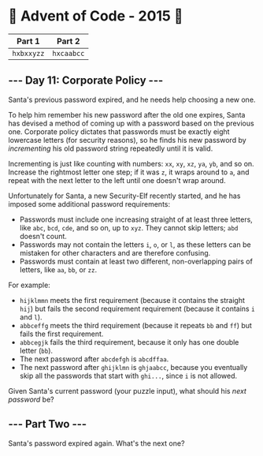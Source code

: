 # 🎄 Advent of Code - 2015 🎄
| Part 1 | Part 2 |
| ------ | ------ |
| `hxbxxyzz` | `hxcaabcc` |

<h2>--- Day 11: Corporate Policy ---</h2><p>Santa's previous password expired, and he needs help choosing a new one.</p>
<p>To help him remember his new password after the old one expires, Santa has devised a method of coming up with a password based on the previous one.  Corporate policy dictates that passwords must be exactly eight lowercase letters (for security reasons), so he finds his new password by <em>incrementing</em> his old password string repeatedly until it is valid.</p>
<p>Incrementing is just like counting with numbers: <code>xx</code>, <code>xy</code>, <code>xz</code>, <code>ya</code>, <code>yb</code>, and so on. Increase the rightmost letter one step; if it was <code>z</code>, it wraps around to <code>a</code>, and repeat with the next letter to the left until one doesn't wrap around.</p>
<p>Unfortunately for Santa, a new Security-Elf recently started, and he has imposed some additional password requirements:</p>
<ul>
<li>Passwords must include one increasing straight of at least three letters, like <code>abc</code>, <code>bcd</code>, <code>cde</code>, and so on, up to <code>xyz</code>. They cannot skip letters; <code>abd</code> doesn't count.</li>
<li>Passwords may not contain the letters <code>i</code>, <code>o</code>, or <code>l</code>, as these letters can be mistaken for other characters and are therefore confusing.</li>
<li>Passwords must contain at least two different, non-overlapping pairs of letters, like <code>aa</code>, <code>bb</code>, or <code>zz</code>.</li>
</ul>
<p>For example:</p>
<ul>
<li><code>hijklmmn</code> meets the first requirement (because it contains the straight <code>hij</code>) but fails the second requirement requirement (because it contains <code>i</code> and <code>l</code>).</li>
<li><code>abbceffg</code> meets the third requirement (because it repeats <code>bb</code> and <code>ff</code>) but fails the first requirement.</li>
<li><code>abbcegjk</code> fails the third requirement, because it only has one double letter (<code>bb</code>).</li>
<li>The next password after <code>abcdefgh</code> is <code>abcdffaa</code>.</li>
<li>The next password after <code>ghijklmn</code> is <code>ghjaabcc</code>, because you eventually skip all the passwords that start with <code>ghi...</code>, since <code>i</code> is not allowed.</li>
</ul>
<p>Given Santa's current password (your puzzle input), what should his <em>next password</em> be?</p>

<h2 id="part2">--- Part Two ---</h2><p>Santa's password <span title="The corporate policy says your password expires after 12 seconds.  For security.">expired again</span>.  What's the next one?</p>
